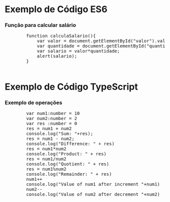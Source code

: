<!DOCTYPE html>
<html>
<head>
    <meta charset="UTF-8" />    
</head>
<body>
    <h1>Exemplo de Código ES6</h1>
    <h3>Função para calcular salário</h3>
    <pre>
        function calculaSalario(){
            var valor = document.getElementById("valor").value;
            var quantidade = document.getElementById("quantidade").value;
            var salario = valor*quantidade;
            alert(salario);
        }
    </pre>
    <h1>Exemplo de Código TypeScript</h1>
    <h3>Exemplo de operações</h3>
    <pre>
        var num1:number = 10
        var num2:number = 2
        var res :number = 0
        res = num1 + num2
        console.log("Sum: "+res);
        res = num1 - num2;
        console.log("Difference: " + res)
        res = num1*num2
        console.log("Product: " + res)
        res = num1/num2
        console.log("Quotient: " + res)
        res = num1%num2
        console.log("Remainder: " + res)
        num1++
        console.log("Value of num1 after increment "+num1)
        num2--
        console.log("Value of num2 after decrement "+num2)
    </pre>
</body>
</html>
